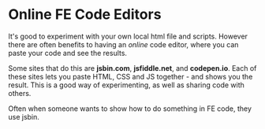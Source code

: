 # Online FE Code Editors 

It's good to experiment with your own local html file and scripts. However there are often benefits to having an *online* code editor, where you can paste your code and see the results. 

Some sites that do this are **jsbin.com**, **jsfiddle.net**, and **codepen.io**. Each of these sites lets you paste HTML, CSS and JS together - and shows you the result. This is a good way of experimenting, as well as sharing code with others. 

Often when someone wants to show how to do something in FE code, they use jsbin. 